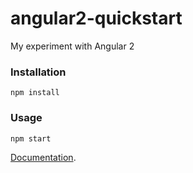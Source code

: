 # angular2-quickstart
My experiment with Angular 2

### Installation
```
npm install
```
### Usage
```
npm start
```

[Documentation](https://angular.io/docs/ts/latest/quickstart.html).